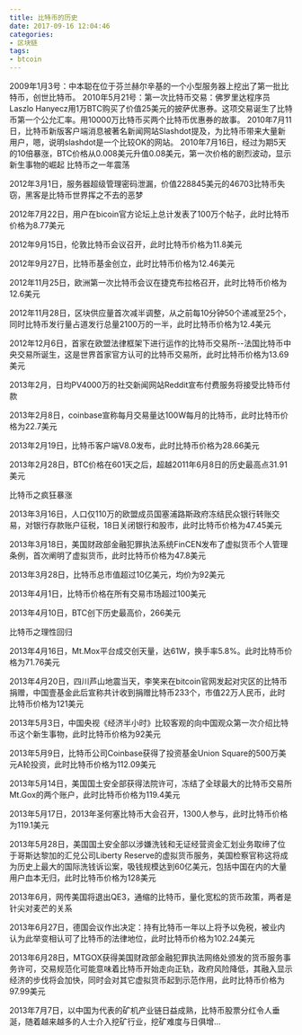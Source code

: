 ```yaml
---
title: 比特币的历史
date: 2017-09-16 12:04:46
categories: 
- 区块链
tags:
- btcoin
---
```


2009年1月3号：中本聪在位于芬兰赫尔辛基的一个小型服务器上挖出了第一批比特币，创世比特币。
2010年5月21号：第一次比特币交易：佛罗里达程序员Laszlo Hanyecz用1万BTC购买了价值25美元的披萨优惠券。这项交易诞生了比特币第一个公允汇率。用10000万比特币买两个比特币优惠券的故事。
2010年7月11日，比特币新版客户端消息被著名新闻网站Slashdot提及，为比特币带来大量新用户，嗯，说明slashdot是一个比较OK的网站。
2010年7月16日，经过为期5天的10倍暴涨，BTC价格从0.008美元升值0.08美元，第一次价格的剧烈波动，显示新生事物的崛起
比特币之一年震荡

2012年3月1日，服务器超级管理密码泄漏，价值228845美元的46703比特币失窃，黑客是比特币世界挥之不去的恶梦

2012年7月22日，用户在bicoin官方论坛上总计发表了100万个帖子，此时比特币价格为8.77美元

2012年9月15日，伦敦比特币会议召开，此时比特币价格为11.8美元

2012年9月27日，比特币基金创立，此时比特币价格为12.46美元

2012年11月25日，欧洲第一次比特币会议在捷克布拉格召开，此时比特币价格为12.6美元

2012年11月28日，区块供应量首次减半调整，从之前每10分钟50个递减至25个，同时比特币发行量占道发行总量2100万的一半，此时比特币价格为12.4美元

2012年12月6日，首家在欧盟法律框架下进行运作的比特币交易所--法国比特币中央交易所诞生，这是世界首家官方认可的比特币交易所，此时比特币价格为13.69美元

2013年2月，日均PV4000万的社交新闻网站Reddit宣布付费服务将接受比特币付款

2013年2月8日，coinbase宣称每月交易量达100W每月的比特币，此时比特币价格为22.7美元

2013年2月19日，比特币客户端V8.0发布，此时比特币价格为28.66美元

2013年2月28日，BTC价格在601天之后，超越2011年6月8日的历史最高点31.91美元
 
比特币之疯狂暴涨

2013年3月16日，人口仅110万的欧盟成员国塞浦路斯政府冻结民众银行转账交易，对银行存款账户征税，18日关闭银行和股市，此时比特币价格为47.45美元

2013年3月18日，美国财政部金融犯罪执法系统FinCEN发布了虚拟货币个人管理条例，首次阐明了虚拟货币，此时比特币价格为47.8美元

2013年3月28日，比特币总市值超过10亿美元，均价为92美元

2013年4月1日，比特币价格在所有交易市场超过100美元

2013年4月10日，BTC创下历史最高价，266美元
 
比特币之理性回归

2013年4月16日，Mt.Mox平台成交创天量，达61W，换手率5.8%。此时比特币价格为71.76美元

2013年4月20日，四川芦山地震当天，李笑来在bitcoin官网发起对灾区的比特币捐赠，中国壹基金此后宣称共计收到捐赠比特币233个，市值22万人民币，此时比特币价格为121美元

2013年5月3日，中国央视《经济半小时》比较客观的向中国观众第一次介绍比特币这个新生事物，此时比特币价格为92美元

2013年5月9日，比特币公司Coinbase获得了投资基金Union Square的500万美元A轮投资，此时比特币价格为112.09美元

2013年5月14日，美国国土安全部获得法院许可，冻结了全球最大的比特币交易所Mt.Gox的两个账户，此时比特币价格为119.4美元

2013年5月17日，2013年圣何塞比特币大会召开，1300人参与，此时比特币价格为119.1美元

2013年5月28日，美国国土安全部以涉嫌洗钱和无证经营资金汇划业务取缔了位于哥斯达黎加的汇兑公司Liberty Reserve的虚拟货币服务，美国检察官称这将成为历史上最大的国际洗钱诉讼案，吸钱规模达到60亿美元，包括中国在内的大量用户血本无归，此时比特币价格为128美元

2013年6月，网传美国将退出QE3，通缩的比特币，量化宽松的货币政策，两者是针尖对麦芒的关系

2013年6月27日，德国会议作出决定：持有比特币一年以上将予以免税，被业内认为此举变相认可了比特币的法律地位，此时比特币价格为102.24美元

2013年6月28日，MTGOX获得美国财政部金融犯罪执法网络处颁发的货币服务事务许可，交易规范化可能意味着比特币开始走向正轨，政府风险降低，其融入显示经济的步伐将会加快，同时会对其它虚拟货币起到示范作用，此时比特币价格为97.99美元

2013年7月7日，以中国为代表的矿机产业链日益成熟，比特币股票分红令人垂涎，随着越来越多的人士介入挖矿行业，挖矿难度与日俱增...
